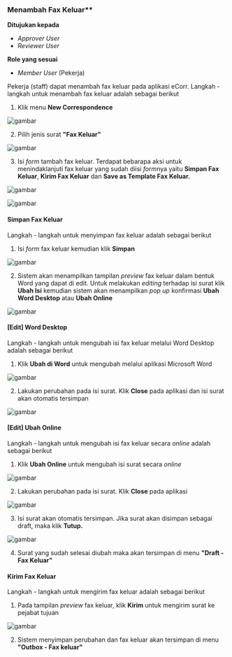 ### Menambah Fax Keluar**

**Ditujukan kepada**

- *Approver User*
- *Reviewer User*

**Role yang sesuai**

- *Member User* (Pekerja)

Pekerja (staff) dapat menambah fax keluar pada aplikasi eCorr. Langkah - langkah untuk menambah fax keluar adalah sebagai berikut

1. Klik menu **New Correspondence**

![gambar](SC_FaxKeluar/FK02.png)

2. Pilih jenis surat **"Fax Keluar"**

![gambar](SC_FaxKeluar/FK03.png)

3. Isi *form* tambah fax keluar. Terdapat bebarapa aksi untuk menindaklanjuti fax keluar yang sudah diisi *form*nya yaitu **Simpan Fax Keluar**, **Kirim Fax Keluar** dan **Save as Template Fax Keluar.**

![gambar](SC_FaxKeluar/FK04.png)

![gambar](SC_FaxKeluar/FK05.png)

#### **Simpan Fax Keluar**

Langkah - langkah untuk menyimpan fax keluar adalah sebagai berikut

1. Isi *form* fax keluar kemudian klik **Simpan**

![gambar](SC_FaxKeluar/FK06.png)

2. Sistem akan menampilkan tampilan *preview* fax keluar dalam bentuk Word yang dapat di edit. Untuk melakukan *editing* terhadap isi surat klik **Ubah Isi** kemudian sistem akan menampilkan *pop up* konfirmasi **Ubah Word Desktop** atau **Ubah Online**

![gambar](SC_FaxKeluar/CR01.png)

#### **[Edit] Word Desktop**

Langkah - langkah untuk mengubah isi fax keluar melalui Word Desktop adalah sebagai berikut

1. Klik **Ubah di Word** untuk mengubah melalui aplikasi Microsoft Word

![gambar](SC_FaxKeluar/CR02.png)

2. Lakukan perubahan pada isi surat. Klik **Close** pada aplikasi dan isi surat akan otomatis tersimpan

![gambar](SC_FaxKeluar/CR03.png)

#### **[Edit] Ubah Online**
  
Langkah - langkah untuk mengubah isi fax keluar secara *online* adalah sebagai berikut

1. Klik **Ubah Online** untuk mengubah isi surat secara *online*

![gambar](SC_FaxKeluar/CR04.png)

2. Lakukan perubahan pada isi surat. Klik **Close** pada aplikasi

![gambar](SC_FaxKeluar/CR05.png)

3. Isi surat akan otomatis tersimpan. Jika surat akan disimpan sebagai draft, maka klik **Tutup.** 

![gambar](SC_FaxKeluar/CR06.png)

4. Surat yang sudah selesai diubah maka akan tersimpan di menu **"Draft - Fax Keluar"**

#### **Kirim Fax Keluar**

Langkah - langkah untuk mengirim fax keluar adalah sebagai berikut

1. Pada tampilan *preview* fax keluar, klik **Kirim** untuk mengirim surat ke pejabat tujuan

![gambar](SC_FaxKeluar/CR07.png)

2. Sistem menyimpan perubahan dan fax keluar akan tersimpan di menu **"Outbox - Fax keluar"**
